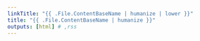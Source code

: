 ```yaml
---
linkTitle: "{{ .File.ContentBaseName | humanize | lower }}"
title: "{{ .File.ContentBaseName | humanize }}"
outputs: [html] # ,rss
---
```

